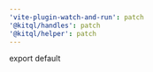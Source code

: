 ```yaml
---
'vite-plugin-watch-and-run': patch
'@kitql/handles': patch
'@kitql/helper': patch
---
```


export default
